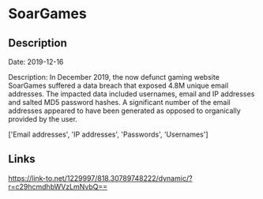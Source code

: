 # SoarGames

## Description

Date: 2019-12-16

Description:
In December 2019, the now defunct gaming website SoarGames suffered a data breach that exposed 4.8M unique email addresses. The impacted data included usernames, email and IP addresses and salted MD5 password hashes. A significant number of the email addresses appeared to have been generated as opposed to organically provided by the user.


['Email addresses', 'IP addresses', 'Passwords', 'Usernames']

## Links

https://link-to.net/1229997/818.30789748222/dynamic/?r=c29hcmdhbWVzLmNvbQ==